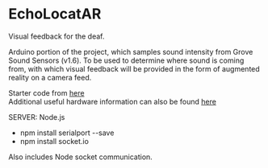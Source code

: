 # EchoLocatAR
Visual feedback for the deaf.

Arduino portion of the project, which samples sound intensity from Grove Sound Sensors (v1.6). To be used to determine where sound is coming from, with which visual feedback will be provided in the form of augmented reality on a camera feed.

Starter code from [here](http://www.seeedstudio.com/wiki/Grove_-_Sound_Sensor)  
Additional useful hardware information can also be found [here](http://www.seeedstudio.com/wiki/Grove_-_Starter_Kit_v3)  

SERVER: Node.js  
- npm install serialport --save
- npm install socket.io

Also includes Node socket communication.

